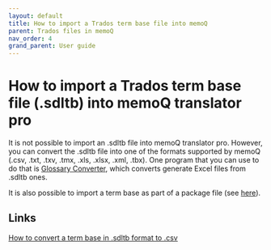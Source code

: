 ```yaml
---
layout: default
title: How to import a Trados term base file into memoQ
parent: Trados files in memoQ
nav_order: 4
grand_parent: User guide
---
```


# How to import a Trados term base file (.sdltb) into memoQ translator pro

It is not possible to import an .sdltb file into memoQ translator pro. However, you can convert the .sdltb file into one of the formats supported by memoQ (.csv, .txt, .txv, .tmx, .xls, .xlsx, .xml, .tbx). One program that you can use to do that is [Glossary Converter](https://www.cerebus.de/glossaryconverter/), which converts generate Excel files from .sdltb ones.

It is also possible to import a term base as part of a package file (see [here](https://adgut1509.github.io/ProjektZaliczeniowy/docs/parent4/UGchild1/grandchild1.html)).

## Links

[How to convert a term base in .sdltb format to .csv](https://atrilsolutions.zendesk.com/hc/en-us/articles/360018335400-How-To-Convert-A-termbase-In-SDLTB-Format-To-CSV)
